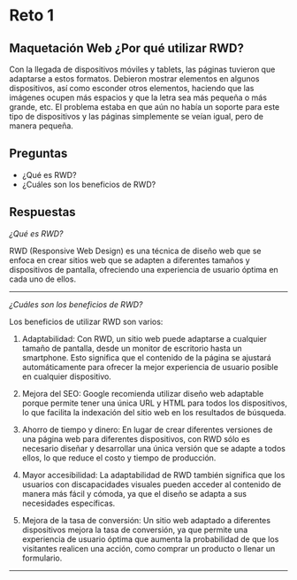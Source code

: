 # Reto 1

## Maquetación Web ¿Por qué utilizar RWD?

Con la llegada de dispositivos móviles y tablets, las páginas tuvieron que adaptarse a estos formatos. Debieron mostrar elementos en algunos dispositivos, así como esconder otros elementos, haciendo que las imágenes ocupen más espacios y que la letra sea más pequeña o más grande, etc. El problema estaba en que aún no había un soporte para este tipo de dispositivos y las páginas simplemente se veían igual, pero de manera pequeña.

## Preguntas

- ¿Qué es RWD?
- ¿Cuáles son los beneficios de RWD?

## Respuestas

_¿Qué es RWD?_

RWD (Responsive Web Design) es una técnica de diseño web que se enfoca en crear sitios web que se adapten a diferentes tamaños y dispositivos de pantalla, ofreciendo una experiencia de usuario óptima en cada uno de ellos.

---

_¿Cuáles son los beneficios de RWD?_

Los beneficios de utilizar RWD son varios:

1. Adaptabilidad: Con RWD, un sitio web puede adaptarse a cualquier tamaño de pantalla, desde un monitor de escritorio hasta un smartphone. Esto significa que el contenido de la página se ajustará automáticamente para ofrecer la mejor experiencia de usuario posible en cualquier dispositivo.

2. Mejora del SEO: Google recomienda utilizar diseño web adaptable porque permite tener una única URL y HTML para todos los dispositivos, lo que facilita la indexación del sitio web en los resultados de búsqueda.

3. Ahorro de tiempo y dinero: En lugar de crear diferentes versiones de una página web para diferentes dispositivos, con RWD sólo es necesario diseñar y desarrollar una única versión que se adapte a todos ellos, lo que reduce el costo y tiempo de producción.

4. Mayor accesibilidad: La adaptabilidad de RWD también significa que los usuarios con discapacidades visuales pueden acceder al contenido de manera más fácil y cómoda, ya que el diseño se adapta a sus necesidades específicas.

5. Mejora de la tasa de conversión: Un sitio web adaptado a diferentes dispositivos mejora la tasa de conversión, ya que permite una experiencia de usuario óptima que aumenta la probabilidad de que los visitantes realicen una acción, como comprar un producto o llenar un formulario.

---

